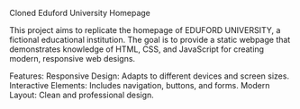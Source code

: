Cloned Eduford University Homepage 

This project aims to replicate the homepage of EDUFORD UNIVERSITY, a fictional educational institution. The goal is to provide a static webpage that demonstrates knowledge of HTML, CSS, and JavaScript for creating modern, responsive web designs.

Features:
Responsive Design: Adapts to different devices and screen sizes.
Interactive Elements: Includes navigation, buttons, and forms.
Modern Layout: Clean and professional design.